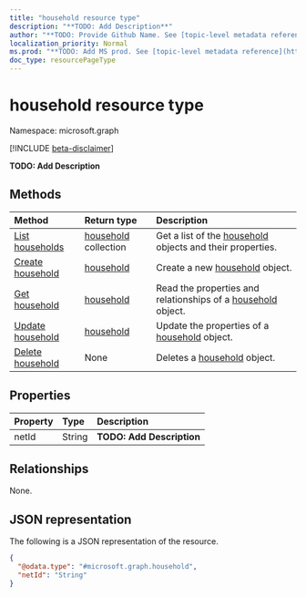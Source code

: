```yaml
---
title: "household resource type"
description: "**TODO: Add Description**"
author: "**TODO: Provide Github Name. See [topic-level metadata reference](https://msgo.azurewebsites.net/add/document/guidelines/metadata.html#topic-level-metadata)**"
localization_priority: Normal
ms.prod: "**TODO: Add MS prod. See [topic-level metadata reference](https://msgo.azurewebsites.net/add/document/guidelines/metadata.html#topic-level-metadata)**"
doc_type: resourcePageType
---
```


# household resource type

Namespace: microsoft.graph

[!INCLUDE [beta-disclaimer](../../includes/beta-disclaimer.md)]

**TODO: Add Description**

## Methods
|Method|Return type|Description|
|:---|:---|:---|
|[List households](../api/household-list.md)|[household](../resources/household.md) collection|Get a list of the [household](../resources/household.md) objects and their properties.|
|[Create household](../api/household-create.md)|[household](../resources/household.md)|Create a new [household](../resources/household.md) object.|
|[Get household](../api/household-get.md)|[household](../resources/household.md)|Read the properties and relationships of a [household](../resources/household.md) object.|
|[Update household](../api/household-update.md)|[household](../resources/household.md)|Update the properties of a [household](../resources/household.md) object.|
|[Delete household](../api/household-delete.md)|None|Deletes a [household](../resources/household.md) object.|

## Properties
|Property|Type|Description|
|:---|:---|:---|
|netId|String|**TODO: Add Description**|

## Relationships
None.

## JSON representation
The following is a JSON representation of the resource.
<!-- {
  "blockType": "resource",
  "keyProperty": "id",
  "@odata.type": "microsoft.graph.household",
  "openType": false
}
-->
``` json
{
  "@odata.type": "#microsoft.graph.household",
  "netId": "String"
}
```


